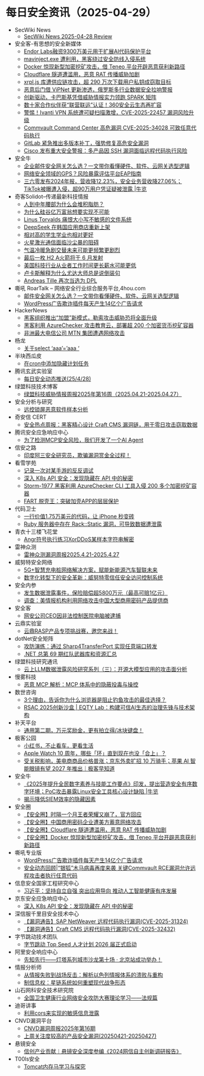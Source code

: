 # 每日安全资讯（2025-04-29）

- SecWiki News
  - [SecWiki News 2025-04-28 Review](http://www.sec-wiki.com/?2025-04-28)
- 安全客-有思想的安全新媒体
  - [Endor Labs融资9300万美元用于扩展AI代码保护平台](https://www.anquanke.com/post/id/306964)
  - [mavinject.exe 遭利用，黑客绕过安全防线入侵系统](https://www.anquanke.com/post/id/306961)
  - [Docker 惊现新型加密挖矿攻击，借 Teneo 平台开辟恶意获利新路径](https://www.anquanke.com/post/id/306959)
  - [Cloudflare 隧道遭滥用，恶意 RAT 传播威胁加剧](https://www.anquanke.com/post/id/306957)
  - [xrpl.js 库遭供应链攻击，超 290 万次下载用户私钥成窃取目标](https://www.anquanke.com/post/id/306953)
  - [恶意后门借 ViPNet 更新渗透，俄罗斯多行业数据安全拉响警报](https://www.anquanke.com/post/id/306951)
  - [创新驱动，卡巴斯基凭借威胁情报实力领跑 SPARK 矩阵](https://www.anquanke.com/post/id/306948)
  - [数十家合作伙伴获“联营联运”认证！360安全云生态再扩容](https://www.anquanke.com/post/id/306942)
  - [警惕！Ivanti VPN 系统遭可疑扫描激增，CVE-2025-22457 漏洞风险升级](https://www.anquanke.com/post/id/306939)
  - [Commvault Command Center 高危漏洞 CVE-2025-34028 可致任意代码执行](https://www.anquanke.com/post/id/306937)
  - [GitLab 紧急推出多版本补丁，强势修复高危安全漏洞](https://www.anquanke.com/post/id/306934)
  - [Cisco 发布重大安全警报：多产品因 SSH 漏洞面临远程代码执行风险](https://www.anquanke.com/post/id/306932)
- 安全牛
  - [企业邮件安全网关怎么选？一文带你看懂硬件、软件、云网关选型逻辑](https://www.aqniu.com/vendor/109004.html)
  - [网络安全领域的GPS？风险暴露评估平台EAP指南](https://www.aqniu.com/homenews/109001.html)
  - [三六零发布2024年报，营收降12.23%，安全业务营收降27.06%；TikTok被曝遭入侵，超90万用户凭证疑被泄露 |牛览](https://www.aqniu.com/homenews/109000.html)
- 奇客Solidot–传递最新科技情报
  - [人到中年腰部为什么会堆积脂肪？](https://www.solidot.org/story?sid=81173)
  - [为什么硅谷亿万富翁想要实现不可能](https://www.solidot.org/story?sid=81172)
  - [Linus Torvalds 痛恨大小写不敏感的文件系统](https://www.solidot.org/story?sid=81171)
  - [DeepSeek 在韩国应用商店重新上架](https://www.solidot.org/story?sid=81170)
  - [相对高的学生学业也相对更好](https://www.solidot.org/story?sid=81169)
  - [火星激光通信面临沙尘暴的阻碍](https://www.solidot.org/story?sid=81168)
  - [气温冷暖急剧交替未来可能更频繁更剧烈](https://www.solidot.org/story?sid=81167)
  - [最后一枚 H2 A火箭将于 6 月发射](https://www.solidot.org/story?sid=81166)
  - [美国科技行业从业者工作时间更长薪水可能更低](https://www.solidot.org/story?sid=81165)
  - [卢卡斯解释为什么尤达大师总是说倒装句](https://www.solidot.org/story?sid=81164)
  - [Andreas Tille 再次当选为 DPL](https://www.solidot.org/story?sid=81163)
- 嘶吼 RoarTalk – 网络安全行业综合服务平台,4hou.com
  - [邮件安全网关怎么选？一文带你看懂硬件、软件、云网关选型逻辑](https://www.4hou.com/posts/MXxO)
  - [WordPress广告欺诈插件每天产生14亿个广告请求](https://www.4hou.com/posts/l0Ng)
- HackerNews
  - [黑客组织推出“加盟”新模式，勒索攻击威胁恐将全面升级](https://hackernews.cc/archives/58548)
  - [​​黑客利用 AzureChecker 攻击教育云，部署超 200 个加密货币挖矿容器​](https://hackernews.cc/archives/58545)
  - [非洲最大电信公司 MTN 集团遭遇网络攻击](https://hackernews.cc/archives/58542)
- 杨龙
  - [关于select ‘aaa’=’aaa ‘](https://www.yanglong.pro/%e5%85%b3%e4%ba%8eselect-aaaaaa/)
- 半块西瓜皮
  - [在cron中添加隐藏计划任务](https://guage.cool/cron-hide.html)
- 腾讯玄武实验室
  - [每日安全动态推送(25/4/28)](https://mp.weixin.qq.com/s?__biz=MzA5NDYyNDI0MA==&mid=2651960084&idx=1&sn=6c5994ead427cc8cfdd31bf52bb5b4ec&subscene=0)
- 绿盟科技技术博客
  - [绿盟科技威胁情报周报2025年第16周（2025.04.21-2025.04.27）](https://blog.nsfocus.net/2025-04-21-2025-04-27/)
- 安全分析与研究
  - [远控锁屏恶意软件样本分析](https://mp.weixin.qq.com/s?__biz=MzA4ODEyODA3MQ==&mid=2247491748&idx=1&sn=52d5a3ef01f3a5e4be7fb81821608ffa&subscene=0)
- 奇安信 CERT
  - [安全热点周报：黑客精心设计 Craft CMS 漏洞链，用于零日攻击窃取数据](https://mp.weixin.qq.com/s?__biz=MzU5NDgxODU1MQ==&mid=2247503347&idx=1&sn=3e8a4766a143c1ac8b60d02ae3610cc2&subscene=0)
- 腾讯安全应急响应中心
  - [为了检测MCP安全风险，我们开发了一个AI Agent](https://mp.weixin.qq.com/s?__biz=MjM5NzE1NjA0MQ==&mid=2651207101&idx=1&sn=5254002f935840c66f72d1f5ebdddddb&subscene=0)
- 信安之路
  - [印度阿三安全研究员，欺骗漏洞赏金全过程！](https://mp.weixin.qq.com/s?__biz=MzI5MDQ2NjExOQ==&mid=2247499898&idx=1&sn=c2635faac9b58a5aaa99bb9310c17c6d&subscene=0)
- 看雪学苑
  - [记录一次对某手游的反反调试](https://mp.weixin.qq.com/s?__biz=MjM5NTc2MDYxMw==&mid=2458593131&idx=1&sn=cff7ef26bd3e68ff5e9f4ede0d179096&subscene=0)
  - [深入 K8s API 安全：发现隐藏在 API 中的秘密](https://mp.weixin.qq.com/s?__biz=MjM5NTc2MDYxMw==&mid=2458593131&idx=2&sn=fc303706610c784015ef672cb82bb8be&subscene=0)
  - [Storm-1977 黑客利用 AzureChecker CLI 工具入侵 200 多个加密挖矿容器](https://mp.weixin.qq.com/s?__biz=MjM5NTc2MDYxMw==&mid=2458593131&idx=3&sn=08a76ecd2fbe6e22d990dc1bb65909c2&subscene=0)
  - [FART 脱壳王：突破加壳APP的层层保护](https://mp.weixin.qq.com/s?__biz=MjM5NTc2MDYxMw==&mid=2458593131&idx=4&sn=ae238053467ef170849d132a526e0160&subscene=0)
- 代码卫士
  - [一行价值1.75万美元的代码，让 iPhone 秒变砖](https://mp.weixin.qq.com/s?__biz=MzI2NTg4OTc5Nw==&mid=2247522882&idx=1&sn=32279f5358f79d5bd58c3077e05baede&subscene=0)
  - [Ruby 服务器中存在 Rack::Static 漏洞，可导致数据遭泄露](https://mp.weixin.qq.com/s?__biz=MzI2NTg4OTc5Nw==&mid=2247522882&idx=2&sn=dae814c7878a36e517a81042fa236d76&subscene=0)
- 青衣十三楼飞花堂
  - [Angr符号执行练习XorDDoS某样本字符串解密](https://mp.weixin.qq.com/s?__biz=MzUzMjQyMDE3Ng==&mid=2247488258&idx=1&sn=f35a19d4ec41431129c9cb3f27bc7ad9&subscene=0)
- 雷神众测
  - [雷神众测漏洞周报2025.4.21-2025.4.27](https://mp.weixin.qq.com/s?__biz=MzI0NzEwOTM0MA==&mid=2652503384&idx=1&sn=63cc47226cc79b1cdc81588158ec468b&subscene=0)
- 威努特安全网络
  - [5G+智慧充电桩网络解决方案，赋能新能源汽车智联未来](https://mp.weixin.qq.com/s?__biz=MzAwNTgyODU3NQ==&mid=2651132684&idx=1&sn=8ac22ef62daab730a45e8e39f2125f62&subscene=0)
  - [数字化转型下的安全革新：威努特零信任安全访问控制系统](https://mp.weixin.qq.com/s?__biz=MzAwNTgyODU3NQ==&mid=2651132643&idx=1&sn=79738bee6a082957caf5ba01b35e5b11&subscene=0)
- 安全内参
  - [发生数据泄露事件，保险赔偿超5800万元（最高可赔1亿元）](https://mp.weixin.qq.com/s?__biz=MzI4NDY2MDMwMw==&mid=2247514269&idx=1&sn=e2e96a6900027db9b254b101193d3846&subscene=0)
  - [调查：美情报机构利用网络攻击中国大型商用密码产品提供商](https://mp.weixin.qq.com/s?__biz=MzI4NDY2MDMwMw==&mid=2247514269&idx=2&sn=33a24e0608bd8c8c8084d59bd9974aab&subscene=0)
- 安全客
  - [网安公司CEO因非法控制医院电脑被逮捕](https://mp.weixin.qq.com/s?__biz=MzA5ODA0NDE2MA==&mid=2649788508&idx=1&sn=ffa5c059c75ac8913794e80fdfa31e3d&subscene=0)
- 云鼎实验室
  - [云鼎RASP产品专项挑战赛，邀您来战！](https://mp.weixin.qq.com/s?__biz=MzU3ODAyMjg4OQ==&mid=2247496323&idx=1&sn=5b70ef9e217c295acb657d49ca93b914&subscene=0)
- dotNet安全矩阵
  - [攻防演练：通过 Sharp4TransferPort 实现任意端口转发](https://mp.weixin.qq.com/s?__biz=MzUyOTc3NTQ5MA==&mid=2247499553&idx=1&sn=0e0cd4f033598be5279a964ea147be9f&subscene=0)
  - [.NET 总第 69 期红队武器库和资源汇总](https://mp.weixin.qq.com/s?__biz=MzUyOTc3NTQ5MA==&mid=2247499553&idx=3&sn=9c8338a9ea3288f64bf452df1ad3e4cd&subscene=0)
- 绿盟科技研究通讯
  - [云上LLM数据泄露风险研究系列（三）：开源大模型应用的攻击面分析](https://mp.weixin.qq.com/s?__biz=MzIyODYzNTU2OA==&mid=2247498820&idx=1&sn=62c6263b9898ef3a09a1e68d19badb35&subscene=0)
- 慢雾科技
  - [恶意 MCP 解析：MCP 体系中的隐蔽投毒与操控](https://mp.weixin.qq.com/s?__biz=MzU4ODQ3NTM2OA==&mid=2247501940&idx=1&sn=729c9b768a35b9299ff9ffd15676c68f&subscene=0)
- 数世咨询
  - [3个理由，告诉你为什么浏览器是阻止钓鱼攻击的最佳选择？](https://mp.weixin.qq.com/s?__biz=MzkxNzA3MTgyNg==&mid=2247538638&idx=1&sn=93ad1cc2c11d114cbee7568dfc134a1c&subscene=0)
  - [RSAC 2025创新沙盒 | EQTY Lab：构建可信AI生态的治理先锋与技术架构](https://mp.weixin.qq.com/s?__biz=MzkxNzA3MTgyNg==&mid=2247538638&idx=2&sn=f0bc6988314caef7535060c74474a0b6&subscene=0)
- 补天平台
  - [通用第二期，万元奖励金，更有拍立得/冰块键盘！](https://mp.weixin.qq.com/s?__biz=MzI2NzY5MDI3NQ==&mid=2247508172&idx=1&sn=d208d3a169e4417996287c722f0c8b5b&subscene=0)
- 极客公园
  - [小红书，不止看车，更看生活](https://mp.weixin.qq.com/s?__biz=MTMwNDMwODQ0MQ==&mid=2653078423&idx=1&sn=d1c9d8706847d91fa74f0e1ae851136c&subscene=0)
  - [Apple Watch 10 周年，哪些「环」直到现在也没「合上」？](https://mp.weixin.qq.com/s?__biz=MTMwNDMwODQ0MQ==&mid=2653078416&idx=1&sn=3478a2123f10939c9500a0a3109b37e3&subscene=0)
  - [受关税影响，美电商商品价格普涨；京东外卖扩招 10 万骑手；苹果 AI 智能眼镜有望 2027 年推出｜极客早知道](https://mp.weixin.qq.com/s?__biz=MTMwNDMwODQ0MQ==&mid=2653078386&idx=1&sn=3fa7208e2d13ed0af3063183e0b85468&subscene=0)
- 安全牛
  - [《2025年提升全民数字素养与技能工作要点》印发，提出营造安全有序数字环境；PoC攻击暴露Linux安全工具核心设计缺陷 |牛览](https://mp.weixin.qq.com/s?__biz=MjM5Njc3NjM4MA==&mid=2651136458&idx=1&sn=8edda4cb9be93dda140e8cd097cba008&subscene=0)
  - [揭示降低SIEM效率的隐藏因素](https://mp.weixin.qq.com/s?__biz=MjM5Njc3NjM4MA==&mid=2651136458&idx=2&sn=9b51417f9d19ef202d16154cc7264a23&subscene=0)
- 安全圈
  - [【安全圈】时隔一个月王者荣耀又崩了，官方回应](https://mp.weixin.qq.com/s?__biz=MzIzMzE4NDU1OQ==&mid=2652069327&idx=1&sn=843e3b9cee8cb2e5ee26107f4b880db4&subscene=0)
  - [【安全圈】中国商用密码企业遭美方蓄意网络攻击](https://mp.weixin.qq.com/s?__biz=MzIzMzE4NDU1OQ==&mid=2652069327&idx=2&sn=f9e4c4c974fa908c0909ec9e916f63dd&subscene=0)
  - [【安全圈】Cloudflare 隧道遭滥用，恶意 RAT 传播威胁加剧](https://mp.weixin.qq.com/s?__biz=MzIzMzE4NDU1OQ==&mid=2652069327&idx=3&sn=fcd2d0a192b4b5269cc975a4c2e494a6&subscene=0)
  - [【安全圈】Docker 惊现新型加密挖矿攻击，借 Teneo 平台开辟恶意获利新路径](https://mp.weixin.qq.com/s?__biz=MzIzMzE4NDU1OQ==&mid=2652069327&idx=4&sn=6345c083d5f92f95ddb61788a5a3144e&subscene=0)
- 嘶吼专业版
  - [WordPress广告欺诈插件每天产生14亿个广告请求](https://mp.weixin.qq.com/s?__biz=MzI0MDY1MDU4MQ==&mid=2247582167&idx=1&sn=0d3eac2b54fed3de2992b5440970908a&subscene=0)
  - [安全动态回顾|“银狐”木马病毒再度来袭 关键Commvault RCE漏洞允许远程攻击者执行任意代码](https://mp.weixin.qq.com/s?__biz=MzI0MDY1MDU4MQ==&mid=2247582167&idx=2&sn=9118e919e74cfe65375cf71142b941b8&subscene=0)
- 信息安全国家工程研究中心
  - [习近平：坚持自立自强 突出应用导向 推动人工智能健康有序发展](https://mp.weixin.qq.com/s?__biz=MzU5OTQ0NzY3Ng==&mid=2247499438&idx=1&sn=26cf21a875b75a51d55010c2afb6039a&subscene=0)
- 京东安全应急响应中心
  - [深入 K8s API 安全：发现隐藏在 API 中的秘密](https://mp.weixin.qq.com/s?__biz=MjM5OTk2MTMxOQ==&mid=2727844775&idx=1&sn=8332eb9f0cebdbd1213b293bc95f1ae4&subscene=0)
- 深信服千里目安全技术中心
  - [【漏洞通告】SAP NetWeaver 远程代码执行漏洞(CVE-2025-31324)](https://mp.weixin.qq.com/s?__biz=Mzg2NjgzNjA5NQ==&mid=2247524408&idx=1&sn=d6c29a2295cba12b60be9edf535a4b09&subscene=0)
  - [【漏洞通告】Craft CMS 远程代码执行漏洞(CVE-2025-32432)](https://mp.weixin.qq.com/s?__biz=Mzg2NjgzNjA5NQ==&mid=2247524408&idx=2&sn=f78633e4f9b498dcf6eaa57dce9398bb&subscene=0)
- 字节跳动技术团队
  - [字节跳动 Top Seed 人才计划 2026 届正式启动](https://mp.weixin.qq.com/s?__biz=MzI1MzYzMjE0MQ==&mid=2247514343&idx=1&sn=1e40be19b81659f5937486c019a7d4d8&subscene=0)
- 阿里安全响应中心
  - [先知先行——灯塔系列城市沙龙第十场 · 北京站成功举办！](https://mp.weixin.qq.com/s?__biz=MzIxMjEwNTc4NA==&mid=2652997789&idx=1&sn=63c9208c33229d83c6684cb46150a33c&subscene=0)
- 情报分析师
  - [从情报失败到战场反击：解析以色列情报体系的溃败与重构](https://mp.weixin.qq.com/s?__biz=MzA3Mjc1MTkwOA==&mid=2650560837&idx=1&sn=18d2cc4634c5a96ad858518e6c8db9a6&subscene=0)
  - [制信息权：星链系统如何重塑现代战争形态](https://mp.weixin.qq.com/s?__biz=MzA3Mjc1MTkwOA==&mid=2650560837&idx=2&sn=c76667040f43a450093d87154912072a&subscene=0)
- 山石网科安全技术研究院
  - [全国卫生健康行业网络安全攻防大赛理论学习——法规篇](https://mp.weixin.qq.com/s?__biz=MzUzMDUxNTE1Mw==&mid=2247511890&idx=1&sn=bc1e8128e0fbfb6733aceeb953661baa&subscene=0)
- 迪哥讲事
  - [利用cors来实现的敏感信息泄露](https://mp.weixin.qq.com/s?__biz=MzIzMTIzNTM0MA==&mid=2247497518&idx=1&sn=c377683bf34693410489fc48e19054e8&subscene=0)
- CNVD漏洞平台
  - [CNVD漏洞周报2025年第16期](https://mp.weixin.qq.com/s?__biz=MzU3ODM2NTg2Mg==&mid=2247495954&idx=1&sn=e478e61075e5eb45188c2a96d63c2c48&subscene=0)
  - [上周关注度较高的产品安全漏洞(20250421-20250427)](https://mp.weixin.qq.com/s?__biz=MzU3ODM2NTg2Mg==&mid=2247495954&idx=2&sn=275c31884318b2e37e10c7ff773792ca&subscene=0)
- 悬镜安全
  - [信创产业贡献︱悬镜安全深度参编《2024网信自主创新调研报告》](https://mp.weixin.qq.com/s?__biz=MzA3NzE2ODk1Mg==&mid=2647796250&idx=1&sn=7f854a99ed6843c10b6bb775d2a28746&subscene=0)
- T00ls安全
  - [Tomcat内存马学习与探究](https://mp.weixin.qq.com/s?__biz=Mzg3NzYzODU5NQ==&mid=2247485144&idx=1&sn=88fbc39cecf300a42d5d0f5a7aa44da7&subscene=0)
